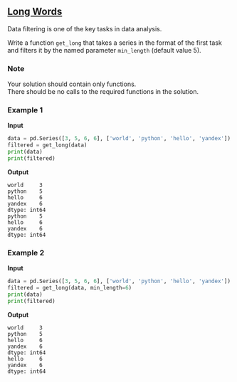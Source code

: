 ## [Long Words](../../../solutions/6.2/62_e.py)

Data filtering is one of the key tasks in data analysis.

Write a function `get_long` that takes a series in the format of the first task and filters it by the named parameter `min_length` (default value 5).

### Note

Your solution should contain only functions.\
There should be no calls to the required functions in the solution.

### Example 1

__Input__
```python
data = pd.Series([3, 5, 6, 6], ['world', 'python', 'hello', 'yandex'])
filtered = get_long(data)
print(data)
print(filtered)
```

__Output__
```plaintext
world     3
python    5
hello     6
yandex    6
dtype: int64
python    5
hello     6
yandex    6
dtype: int64
```

### Example 2

__Input__
```python
data = pd.Series([3, 5, 6, 6], ['world', 'python', 'hello', 'yandex'])
filtered = get_long(data, min_length=6)
print(data)
print(filtered)
```

__Output__
```plaintext
world     3
python    5
hello     6
yandex    6
dtype: int64
hello     6
yandex    6
dtype: int64
```